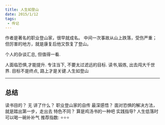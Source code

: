 ```yaml
---
title: 人生如登山
date: 2015/1/12
tags:
 - 传记
---
```


作者是著名的职业登山家，很早就成名。
中间一次事故从山上跌落，受伤严重；但厉害的地方，就是康复后他又恢复了登山。

个人的杂谈汇总, 但值得一看.

人面临恐惧,才能提升.
专注当下, 不要太过滤远的目标.
读书,锻炼, 出去闯大千世界.
目标不是终点, 路上才是关键.人生如登山

<!-- more -->

---
## 总结
读书目的？ 无 
讲了什么？ 职业登山家的自传 
最深感悟？ 面对恐惧的解决方法，就是踏出第一步，走出去
特色不同？ 算是鸡汤书的一种吧
实践指导?  人生低落时可以喝一碗补补气 
推荐指数:  ⭐️⭐️️⭐️️ 
